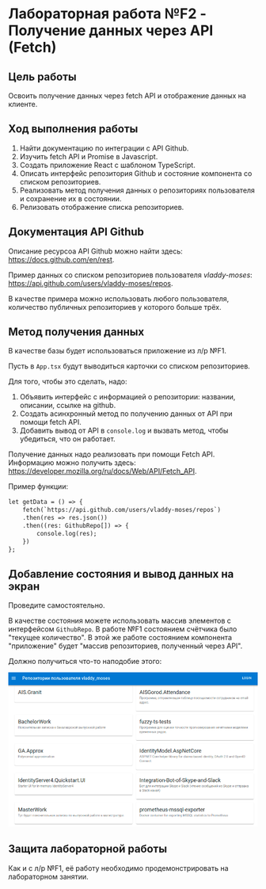 # Лабораторная работа №F2 - Получение данных через API (Fetch)

## Цель работы

Освоить получение данных через fetch API и отображение данных на клиенте.

## Ход выполнения работы

1. Найти документацию по интеграции с API Github.
2. Изучить fetch API и Promise в Javascript.
3. Создать приложение React с шаблоном TypeScript.
4. Описать интерфейс репозитория Github и состояние компонента со списком репозиториев.
5. Реализовать метод получения данных о репозиториях пользователя и сохранение их в состоянии.
6. Релизовать отображение списка репозиториев.

## Документация API Github

Описание ресурсоа API Github можно найти здесь: <https://docs.github.com/en/rest>.

Пример данных со списком репозиториев пользователя _vladdy-moses_: <https://api.github.com/users/vladdy-moses/repos>.

В качестве примера можно использовать любого пользователя, количество публичных репозиториев у которого больше трёх. 

## Метод получения данных

В качестве базы будет использоваться приложение из л/р №F1.

Пусть в `App.tsx` будут выводиться карточки со списком репозиториев.

Для того, чтобы это сделать, надо:

1. Объявить интерфейс с информацией о репозитории: названии, описании, ссылке на github.
2. Создать асинхронный метод по получению данных от API при помощи fetch API.
3. Добавить вывод от API в `console.log` и вызвать метод, чтобы убедиться, что он работает.

Получение данных надо реализовать при помощи Fetch API.
Информацию можно получить здесь: <https://developer.mozilla.org/ru/docs/Web/API/Fetch_API>.

Пример функции:

```tsx
let getData = () => {
    fetch(`https://api.github.com/users/vladdy-moses/repos`)
    .then(res => res.json())
    .then((res: GithubRepo[]) => {
        console.log(res);
    })
};
```

## Добавление состояния и вывод данных на экран

Проведите самостоятельно.

В качестве состояния можете использовать массив элементов с интерфейсом `GithubRepo`.
В работе №F1 состоянием счётчика было "текущее количество".
В этой же работе состоянием компонента "приложение" будет "массив репозиториев, полученный через API".

Должно получиться что-то наподобие этого:

![](example.png)


## Защита лабораторной работы

Как и с л/р №F1, её работу необходимо продемонстрировать на лабораторном занятии.

